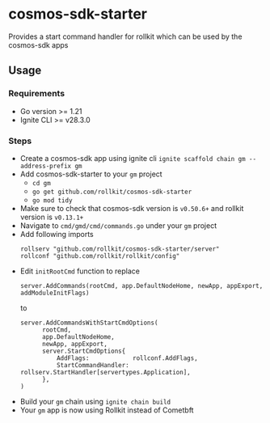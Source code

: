 # cosmos-sdk-starter
Provides a start command handler for rollkit which can be used by the cosmos-sdk apps

## Usage

### Requirements
* Go version >= 1.21
* Ignite CLI >= v28.3.0

### Steps
* Create a cosmos-sdk app using ignite cli `ignite scaffold chain gm --address-prefix gm`
* Add cosmos-sdk-starter to your `gm` project
  * `cd gm`
  * `go get github.com/rollkit/cosmos-sdk-starter`
  * `go mod tidy`
* Make sure to check that cosmos-sdk version is `v0.50.6+` and rollkit version is `v0.13.1+`
* Navigate to `cmd/gmd/cmd/commands.go` under your `gm` project
* Add following imports
  ```
  rollserv "github.com/rollkit/cosmos-sdk-starter/server"
  rollconf "github.com/rollkit/rollkit/config"
  ```
* Edit `initRootCmd` function to replace
  ```
  server.AddCommands(rootCmd, app.DefaultNodeHome, newApp, appExport, addModuleInitFlags)
  ```
  to
  ```
  server.AddCommandsWithStartCmdOptions(
  		rootCmd,
  		app.DefaultNodeHome,
  		newApp, appExport,
  		server.StartCmdOptions{
  			AddFlags:            rollconf.AddFlags,
  			StartCommandHandler: rollserv.StartHandler[servertypes.Application],
  		},
  )
  ```
* Build your `gm` chain using `ignite chain build`
* Your `gm` app is now using Rollkit instead of Cometbft
